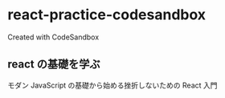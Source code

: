 # react-practice-codesandbox

Created with CodeSandbox

## react の基礎を学ぶ

モダン JavaScript の基礎から始める挫折しないための React 入門
